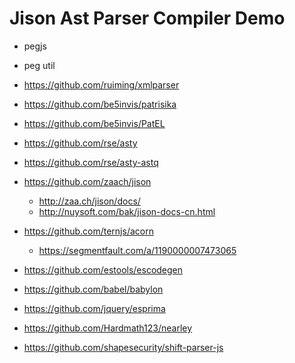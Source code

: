 # Jison Ast Parser Compiler Demo

* pegjs
* peg util

* https://github.com/ruiming/xmlparser

* https://github.com/be5invis/patrisika
* https://github.com/be5invis/PatEL

* https://github.com/rse/asty
* https://github.com/rse/asty-astq

* https://github.com/zaach/jison
  * http://zaa.ch/jison/docs/
  * http://nuysoft.com/bak/jison-docs-cn.html

* https://github.com/ternjs/acorn
  * https://segmentfault.com/a/1190000007473065
* https://github.com/estools/escodegen

* https://github.com/babel/babylon
* https://github.com/jquery/esprima
* https://github.com/Hardmath123/nearley

* https://github.com/shapesecurity/shift-parser-js